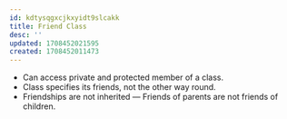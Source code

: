```yaml
---
id: kdtysqgxcjkxyidt9slcakk
title: Friend Class
desc: ''
updated: 1708452021595
created: 1708452011473
---
```



- Can access private and protected member of a class.
- Class specifies its friends, not the other way round.
- Friendships are not inherited — Friends of parents are not friends of children.
